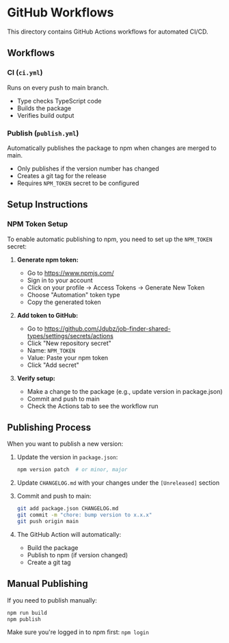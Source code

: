 # GitHub Workflows

This directory contains GitHub Actions workflows for automated CI/CD.

## Workflows

### CI (`ci.yml`)

Runs on every push to main branch.

- Type checks TypeScript code
- Builds the package
- Verifies build output

### Publish (`publish.yml`)

Automatically publishes the package to npm when changes are merged to main.

- Only publishes if the version number has changed
- Creates a git tag for the release
- Requires `NPM_TOKEN` secret to be configured

## Setup Instructions

### NPM Token Setup

To enable automatic publishing to npm, you need to set up the `NPM_TOKEN` secret:

1. **Generate npm token:**
   - Go to https://www.npmjs.com/
   - Sign in to your account
   - Click on your profile → Access Tokens → Generate New Token
   - Choose "Automation" token type
   - Copy the generated token

2. **Add token to GitHub:**
   - Go to https://github.com/Jdubz/job-finder-shared-types/settings/secrets/actions
   - Click "New repository secret"
   - Name: `NPM_TOKEN`
   - Value: Paste your npm token
   - Click "Add secret"

3. **Verify setup:**
   - Make a change to the package (e.g., update version in package.json)
   - Commit and push to main
   - Check the Actions tab to see the workflow run

## Publishing Process

When you want to publish a new version:

1. Update the version in `package.json`:
   ```bash
   npm version patch  # or minor, major
   ```

2. Update `CHANGELOG.md` with your changes under the `[Unreleased]` section

3. Commit and push to main:
   ```bash
   git add package.json CHANGELOG.md
   git commit -m "chore: bump version to x.x.x"
   git push origin main
   ```

4. The GitHub Action will automatically:
   - Build the package
   - Publish to npm (if version changed)
   - Create a git tag

## Manual Publishing

If you need to publish manually:

```bash
npm run build
npm publish
```

Make sure you're logged in to npm first: `npm login`
